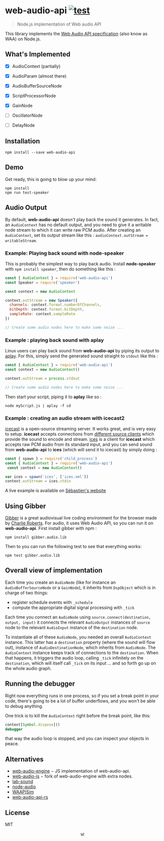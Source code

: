 # web-audio-api [![test](https://github.com/audiojs/web-audio-api/actions/workflows/test.yml/badge.svg)](https://github.com/audiojs/web-audio-api/actions/workflows/test.yml)

> Node.js implementation of Web audio API

This library implements the [Web Audio API specification](http://webaudio.github.io/web-audio-api/) (also know as WAA) on Node.js.


## What's Implemented

- [x] AudioContext (partially)
- [x] AudioParam (almost there)
- [x] AudioBufferSourceNode
- [x] ScriptProcessorNode
- [x] GainNode
- [ ] OscillatorNode
- [ ] DelayNode


## Installation

```shell
npm install --save web-audio-api
```


## Demo

Get ready, this is going to blow up your mind:

```
npm install
npm run test-speaker
```


## Audio Output

By default, **web-audio-api** doesn't play back the sound it generates. In fact, an `AudioContext` has no default output, and you need to give it a writable node stream to which it can write raw PCM audio. After creating an `AudioContext`, set its output stream like this : `audioContext.outStream = writableStream`.

### Example: Playing back sound with **node-speaker**

This is probably the simplest way to play back audio. Install **node-speaker** with `npm install speaker`, then do something like this :

```javascript
const { AudioContext } = require('web-audio-api')
const Speaker = require('speaker')

const context = new AudioContext

context.outStream = new Speaker({
  channels: context.format.numberOfChannels,
  bitDepth: context.format.bitDepth,
  sampleRate: context.sampleRate
})

// Create some audio nodes here to make some noise ...
```

### Example : playing back sound with **aplay**

Linux users can play back sound from **web-audio-api** by piping its output to [aplay](http://alsa.opensrc.org/Aplay). For this, simply send the generated sound straight to `stdout` like this :

```javascript
const { AudioContext } = require('web-audio-api')
const context = new AudioContext()

context.outStream = process.stdout

// Create some audio nodes here to make some noise ...
```

Then start your script, piping it to **aplay** like so :

```
node myScript.js | aplay -f cd
```

### Example : creating an audio stream with **icecast2**

[icecast](http://icecast.org/) is a open-source streaming server. It works great, and is very easy to setup. **icecast** accepts connections from [different source clients](http://icecast.org/apps/) which provide the sound to encode and stream. [ices](http://www.icecast.org/ices/) is a client for **icecast** which accepts raw PCM audio from its standard input, and you can send sound from **web-audio-api** to **ices** (which will send it to icecast) by simply doing :

```javascript
const { spawn } = require('child_process')
const { AudioContext } = require('web-audio-api')
 const context = new AudioContext()

var ices = spawn('ices', ['ices.xml'])
context.outStream = ices.stdin
```

A live example is available on [Sébastien's website](http://funktion.fm/#/projects/versificator-rubbish-stream)


## Using Gibber

[Gibber](https://github.com/charlieroberts/Gibber) is a great audiovisual live coding environment for the browser made by [Charlie Roberts](http://charlie-roberts.com). For audio, it uses Web Audio API, so you can run it on **web-audio-api**. First install gibber with npm :

`npm install gibber.audio.lib`

Then to you can run the following test to see that everything works:

`npm test gibber.audio.lib`


## Overall view of implementation

Each time you create an ```AudioNode``` (like for instance an ```AudioBufferSourceNode``` or a ```GainNode```), it inherits from ```DspObject``` which is in charge of two things:
- register schedule events with ```_schedule```
- compute the appropriate digital signal processing with ```_tick```

Each time you connect an ```AudioNode``` using ```source.connect(destination, output, input)``` it connects the relevant ```AudioOutput``` instances of ```source``` node to the relevant ```AudioInput``` instance of the ```destination``` node.

To instantiate all of these ```AudioNode```, you needed an overall ```AudioContext``` instance. This latter has a ```destination``` property (where the sound will flow out), instance of ```AudioDestinationNode```, which inherits from ```AudioNode```. The ```AudioContext``` instance keeps track of connections to the ```destination```. When that happens, it triggers the audio loop, calling ```_tick``` infinitely on the ```destination```, which will itself call ```_tick``` on its input ... and so forth go up on the whole audio graph.


## Running the debugger

Right now everything runs in one process, so if you set a break point in your code, there's going to be a lot of buffer underflows, and you won't be able to debug anything.

One trick is to kill the `AudioContext` right before the break point, like this:

```javascript
context[Symbol.dispose]()
debugger
```

that way the audio loop is stopped, and you can inspect your objects in peace.

<!--
## Manual testing

You can test the sound output using `node-speaker`.

```
npm run test-speaker
```

To test `AudioParam` against `AudioParam` implemented in a browser, open `test/manual-testing/AudioParam-browser-plots.html` in that browser. -->


## Alternatives

* [web-audio-engine](https://github.com/mohayonao/web-audio-engine) − JS implementation of web-audio-api.
* [web-audio-js](https://github.com/descriptinc/web-audio-js) − fork of web-audio-engine with extra nodes.
* [lab-sound](https://github.com/LabSound/LabSound)
* [node-audio](https://ghub.io/node-audio)
* [WAAPISim](https://github.com/g200kg/WAAPISim)
* [web-audio-api-rs](https://github.com/orottier/web-audio-api-rs)

## License

MIT

<p align="center">🕉<p>
